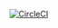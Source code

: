 [![CircleCI](https://circleci.com/gh/llewellyn1411/docker-snippets.svg?style=svg)](https://circleci.com/gh/llewellyn1411/docker-snippets)
